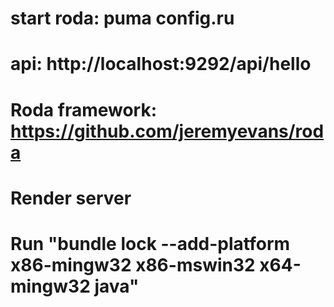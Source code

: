 # start roda: puma config.ru 
# api: http://localhost:9292/api/hello
# Roda framework: https://github.com/jeremyevans/roda

# Render server
# Run "bundle lock --add-platform x86-mingw32 x86-mswin32 x64-mingw32 java"